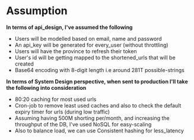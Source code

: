 # Assumption

**In terms of api_design, I've assumed the following**

- Users will be modelled based on email, name and password
- An api_key will be generated for every_user (without throttling)
- Users will have the province to refresh their token
- User's id will be getting mapped to the shortened_urls that will be created
- Base64 encoding with 8-digit length i.e around 281T possible-strings

**In terms of System Design perspective, when sent to production I'll take the following into consideration**

- 80:20 caching for most used urls
- Cron-job to remove least used caches and also to check the default expiry timer for urls (during low traffic)
- Assuming having 500M shorting per/month, and increasing the throughput of the DB, I've used NoSQL for easy-scaling
- Also to balance load, we can use Consistent hashing for less_latency
